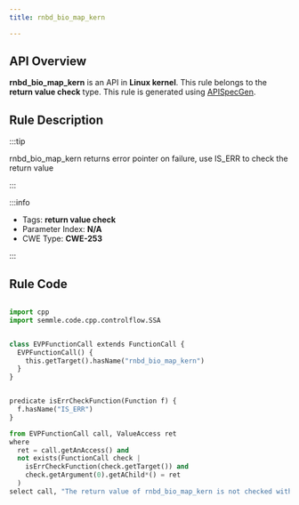 ```yaml
---
title: rnbd_bio_map_kern

---
```



## API Overview
**rnbd_bio_map_kern** is an API in **Linux kernel**. This rule belongs to the **return value check** type. This rule is generated using [APISpecGen](../../tools/APISpecGen).
## Rule Description

:::tip

rnbd_bio_map_kern returns error pointer on failure, use IS_ERR to check the return value

:::

:::info

- Tags: **return value check**
- Parameter Index: **N/A**
- CWE Type: **CWE-253**

:::

## Rule Code
```python

import cpp
import semmle.code.cpp.controlflow.SSA


class EVPFunctionCall extends FunctionCall {
  EVPFunctionCall() {
    this.getTarget().hasName("rnbd_bio_map_kern")
  }
}


predicate isErrCheckFunction(Function f) {
  f.hasName("IS_ERR") 
}

from EVPFunctionCall call, ValueAccess ret
where
  ret = call.getAnAccess() and
  not exists(FunctionCall check |
    isErrCheckFunction(check.getTarget()) and
    check.getArgument(0).getAChild*() = ret
  )
select call, "The return value of rnbd_bio_map_kern is not checked with IS_ERR."
    
```